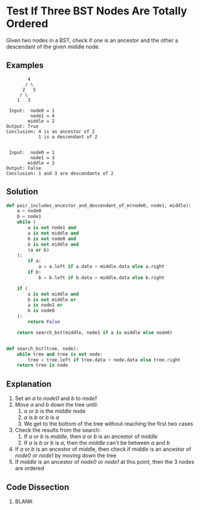 # Test If Three BST Nodes Are Totally Ordered
Given two nodes in a BST, check if one is an ancestor and the other a descendant of the given middle node.

## Examples
```
        4
       / \
      2   5
     / \
    1   3

 Input:  node0 = 1
         node1 = 4
        middle = 2
Output: True
Conclusion: 4 is an ancestor of 2
            1 is a descendant of 2


 Input:  node0 = 1
         node1 = 3
        middle = 2
Output: False
Conclusion: 1 and 3 are descendants of 2
```

## Solution
```python
def pair_includes_ancestor_and_descendant_of_m(node0, node1, middle):
    a = node0
    b = node1
    while (
        a is not node1 and
        a is not middle and
        b is not node0 and
        b is not middle and
        (a or b)
    ):
        if a:
            a = a.left if a.data > middle.data else a.right
        if b:
            b = b.left if b.data > middle.data else b.right

    if (
        a is not middle and
        b is not middle or
        a is node1 or
        b is node0
    ):
        return False

    return search_bst(middle, node1 if a is middle else node0)


def search_bst(tree, node):
    while tree and tree is not node:
        tree = tree.left if tree.data > node.data else tree.right
    return tree is node
```

## Explanation
1. Set an _a_ to _node0_ and _b_ to _node1_
2. Move _a_ and _b_ down the tree until:
    1. _a_ or _b_ is the _middle_ node
    2. _a_ is _b_ or _b_ is _a_
    3. We get to the bottom of the tree without reaching the first two cases
3. Check the results from the search:
    1. If _a_ or _b_ is _middle_, then _a_ or _b_ is an ancestor of _middle_
    2. If _a_ is _b_ or _b_ is _a_, then the _middle_ can't be between _a_ and _b_
4. If _a_ or _b_ is an ancestor of middle, then check if _middle_ is an ancestor of _node0_ or _node1_ by moving down the tree
5. If _middle_ is an ancestor of _node0_ or _node1_ at this point, then the 3 nodes are ordered

## Code Dissection
1. BLANK